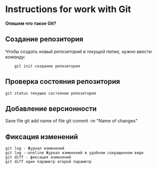 # Instructions for work with Git

**Опишем что такое Git?**
## Cоздание репозитория
*Чтобы создать новый репозиторий в текущей папке, нужно ввести команду:*

        git init создание репозитория
## Проверка состояния репозитория
    git status текущее состояние репозитория
    

## Добавление версионности
 Save file
    git add name of file
    git commit -m "Name of changes"
## Фиксация изменений
    git log - Журнал изменений
    git log --oneline Журнал изменений в удобном сокращенном виде
    git diff - фиксация изменений
    git diff один параметр второй параметр 